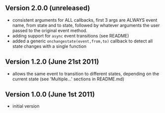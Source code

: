 
Version 2.0.0 (unreleased)
--------------------------

 * consistent arguments for ALL callbacks, first 3 args are ALWAYS event name, from state and to state, followed by whatever arguments the user passed to the original event method.
 * adding support for `async` event transitions (see README)
 * added a generic `onchangestate(event,from,to)` callback to detect all state changes with a single function

Version 1.2.0 (June 21st 2011)
------------------------------
 * allows the same event to transition to different states, depending on the current state (see 'Multiple...' sections in README.md)

Version 1.0.0 (June 1st 2011)
-----------------------------
 * initial version
